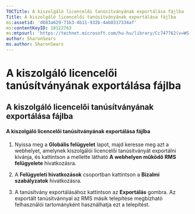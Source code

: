 ```yaml
---
TOCTitle: A kiszolgáló licencelői tanúsítványának exportálása fájlba
Title: A kiszolgáló licencelői tanúsítványának exportálása fájlba
ms:assetid: 'd683a629-71b3-4b11-932b-4ab0317334af'
ms:contentKeyID: 18122763
ms:mtpsurl: 'https://technet.microsoft.com/hu-hu/library/Cc747762(v=WS.10)'
author: SharonSears
ms.author: SharonSears
---
```


A kiszolgáló licencelői tanúsítványának exportálása fájlba
==========================================================

A kiszolgáló licencelői tanúsítványának exportálása fájlba
----------------------------------------------------------

#### A kiszolgáló licencelői tanúsítványának exportálása fájlba

1.  Nyissa meg a **Globális felügyelet** lapot, majd keresse meg azt a webhelyet, amelynek kiszolgálói licencelői tanúsítványát exportálni kívánja, és kattintson a mellette látható **A webhelyen működő RMS felügyelete** hivatkozásra.

2.  A **Felügyeleti hivatkozások** csoportban kattintson a **Bizalmi szabályzatok** hivatkozásra.

3.  A tanúsítvány exportálásához kattintson az **Exportálás** gombra. Az exportált tanúsítvánnyal az RMS másik telepítése megbízható felhasználói tartományként használhatja ezt a telepítést.

